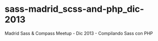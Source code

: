 sass-madrid_scss-and-php_dic-2013
=================================

Madrid Sass &amp; Compass Meetup - Dic 2013 - Compilando Sass con PHP
